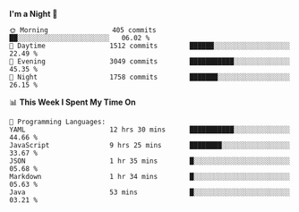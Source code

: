 <!--START_SECTION:waka-->
**I'm a Night 🦉** 

```text
🌞 Morning                405 commits         ██░░░░░░░░░░░░░░░░░░░░░░░   06.02 % 
🌆 Daytime                1512 commits        ██████░░░░░░░░░░░░░░░░░░░   22.49 % 
🌃 Evening                3049 commits        ███████████░░░░░░░░░░░░░░   45.35 % 
🌙 Night                  1758 commits        ███████░░░░░░░░░░░░░░░░░░   26.15 % 
```


📊 **This Week I Spent My Time On** 

```text
💬 Programming Languages: 
YAML                     12 hrs 30 mins      ███████████░░░░░░░░░░░░░░   44.66 % 
JavaScript               9 hrs 25 mins       ████████░░░░░░░░░░░░░░░░░   33.67 % 
JSON                     1 hr 35 mins        █░░░░░░░░░░░░░░░░░░░░░░░░   05.68 % 
Markdown                 1 hr 34 mins        █░░░░░░░░░░░░░░░░░░░░░░░░   05.63 % 
Java                     53 mins             █░░░░░░░░░░░░░░░░░░░░░░░░   03.21 % 
```


<!--END_SECTION:waka-->
